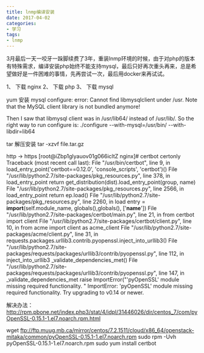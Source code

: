 ```yaml
---
title: lnmp编译安装
date: 2017-04-02
categories:
- 学习
tags:
- lnmp
---
```

3月最后一天一咬牙一跺脚续费了3年，重装lnmp环境的时候，由于对php的版本有特殊需求，编译安装php始终不能支持mysql，最后只好再次重头再来，总是希望做好是一件困难的事情，先再尝试一次，最后用docker来再试试。  
<!-- more -->

1、 下载 nginx
2、 下载 php
3、 下载 mysql

yum 安装 mysql
configure: error: Cannot find libmysqlclient under /usr.
Note that the MySQL client library is not bundled anymore!

Then I saw that libmysql client was in /usr/lib64/ instead of /usr/lib/. So the right way to run configure is:
./configure --with-mysql=/usr/bin/ --with-libdir=lib64

tar 解压安装 tar -xzvf file.tar.gz


http -> https
[root@iZbp1glyauov01g066icltZ nginx]# certbot certonly
Traceback (most recent call last):
  File "/usr/bin/certbot", line 9, in <module>
    load_entry_point('certbot==0.12.0', 'console_scripts', 'certbot')()
  File "/usr/lib/python2.7/site-packages/pkg_resources.py", line 378, in load_entry_point
    return get_distribution(dist).load_entry_point(group, name)
  File "/usr/lib/python2.7/site-packages/pkg_resources.py", line 2566, in load_entry_point
    return ep.load()
  File "/usr/lib/python2.7/site-packages/pkg_resources.py", line 2260, in load
    entry = __import__(self.module_name, globals(),globals(), ['__name__'])
  File "/usr/lib/python2.7/site-packages/certbot/main.py", line 21, in <module>
    from certbot import client
  File "/usr/lib/python2.7/site-packages/certbot/client.py", line 10, in <module>
    from acme import client as acme_client
  File "/usr/lib/python2.7/site-packages/acme/client.py", line 31, in <module>
    requests.packages.urllib3.contrib.pyopenssl.inject_into_urllib3()
  File "/usr/lib/python2.7/site-packages/requests/packages/urllib3/contrib/pyopenssl.py", line 112, in inject_into_urllib3
    _validate_dependencies_met()
  File "/usr/lib/python2.7/site-packages/requests/packages/urllib3/contrib/pyopenssl.py", line 147, in _validate_dependencies_met
    raise ImportError("'pyOpenSSL' module missing required functionality. "
ImportError: 'pyOpenSSL' module missing required functionality. Try upgrading to v0.14 or newer.


解决办法： 
http://rpm.pbone.net/index.php3/stat/4/idpl/31446026/dir/centos_7/com/pyOpenSSL-0.15.1-1.el7.noarch.rpm.html

wget ftp://ftp.muug.mb.ca/mirror/centos/7.2.1511/cloud/x86_64/openstack-mitaka/common/pyOpenSSL-0.15.1-1.el7.noarch.rpm
sudo rpm -Uvh pyOpenSSL-0.15.1-1.el7.noarch.rpm
sudo yum install certbot
